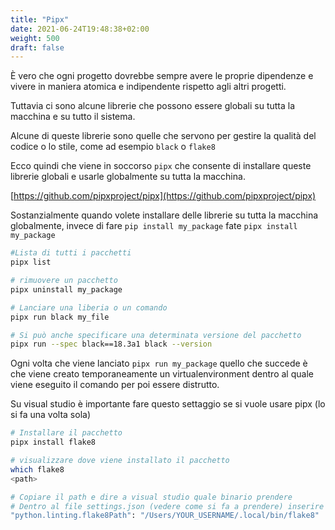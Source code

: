 ```yaml
---
title: "Pipx"
date: 2021-06-24T19:48:38+02:00
weight: 500
draft: false
---
```


<!-- Hotjar Tracking Code for https://pythonbiellagroup.it -->
<script>
    (function(h,o,t,j,a,r){
        h.hj=h.hj||function(){(h.hj.q=h.hj.q||[]).push(arguments)};
        h._hjSettings={hjid:2847436,hjsv:6};
        a=o.getElementsByTagName('head')[0];
        r=o.createElement('script');r.async=1;
        r.src=t+h._hjSettings.hjid+j+h._hjSettings.hjsv;
        a.appendChild(r);
    })(window,document,'https://static.hotjar.com/c/hotjar-','.js?sv=');
</script>

È vero che ogni progetto dovrebbe sempre avere le proprie dipendenze e vivere in maniera atomica e indipendente rispetto agli altri progetti.

Tuttavia ci sono alcune librerie che possono essere globali su tutta la macchina e su tutto il sistema.

Alcune di queste librerie sono quelle che servono per gestire la qualità del codice o lo stile, come ad esempio `black` o `flake8`

Ecco quindi che viene in soccorso `pipx` che consente di installare queste librerie globali e usarle globalmente su tutta la macchina.

[https://github.com/pipxproject/pipx](https://github.com/pipxproject/pipx)

Sostanzialmente quando volete installare delle librerie su tutta la macchina globalmente, invece di fare `pip install my_package` fate `pipx install my_package`  

```bash
#Lista di tutti i pacchetti
pipx list

# rimuovere un pacchetto
pipx uninstall my_package

# Lanciare una liberia o un comando
pipx run black my_file

# Si può anche specificare una determinata versione del pacchetto
pipx run --spec black==18.3a1 black --version
```

Ogni volta che viene lanciato `pipx run my_package` quello che succede è che viene creato temporaneamente un virtualenvironment dentro al quale viene eseguito il comando per poi essere distrutto.

Su visual studio è importante fare questo settaggio se si vuole usare pipx (lo si fa una volta sola)

```bash
# Installare il pacchetto
pipx install flake8

# visualizzare dove viene installato il pacchetto
which flake8
<path>

# Copiare il path e dire a visual studio quale binario prendere
# Dentro al file settings.json (vedere come si fa a prendere) inserire
"python.linting.flake8Path": "/Users/YOUR_USERNAME/.local/bin/flake8"
```